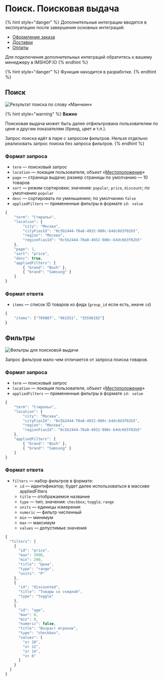 # Поиск. Поисковая выдача

{% hint style="danger" %}
Дополнительные интеграции вводятся в эксплуатацию после завершения основных интеграций:

* [Оформление заказа](../oformlenie-zakaza.-dostavki-oplaty/order.md)
* [Доставки](../oformlenie-zakaza.-dostavki-oplaty/deliveries.md)
* [Оплаты](../oformlenie-zakaza.-dostavki-oplaty/payments.md)

Для подключения дополнительных интеграций обратитесь к вашему менеджеру в IMSHOP.IO
{% endhint %}

{% hint style="danger" %}
Функция находится в разработке.
{% endhint %}

## Поиск

![&#x420;&#x435;&#x437;&#x443;&#x43B;&#x44C;&#x442;&#x430;&#x442; &#x43F;&#x43E;&#x438;&#x441;&#x43A;&#x430; &#x43F;&#x43E; &#x441;&#x43B;&#x43E;&#x432;&#x443; &#xAB;&#x41C;&#x430;&#x43D;&#x447;&#x43A;&#x438;&#x43D;&#xBB;](../../.gitbook/assets/screenshot-2021-05-03-at-18.30.07.png)

{% hint style="warning" %}
**Важно**

Поисковая выдача может быть далее отфильтрована пользователем по цене и другим показателям \(бренд, цвет и т.п.\).

Запрос поиска идёт в паре с запросом фильтров. Нельзя отдельно реализовать запрос поиска без запроса фильтров.
{% endhint %}

### Формат запроса

* `term` — поисковый запрос
* `location` — локация пользователя, объект «[Местоположение](../obekt-mestopolozhenie.md)»
* `page` — страница выдачи; размер страницы по умолчанию — 10 товаров
* `sort` — режим сортировки; значения: `popular`, `price`, `discount`; по умолчанию `popular`
* `desc` — сортировать по уменьшению; по умолчанию `false`
* `appliedFilters` — примененные фильтры в формате `id: value`

```javascript
{
    "term": "Стиральн",
    "location": {
        "city": "Москва",
        "cityFiasId": "0c5b2444-70a0-4932-980c-b4dc0d3f02b5",
        "region": "Москва",
        "regionFiasId": "0c5b2444-70a0-4932-980c-b4dc0d3f02b5"
    },
    "page": 1,
    "sort": "price",
    "desc": true,
    "appliedFilters": [
        { "brand": "Bosh" },
        { "brand": "Samsung" }
    ]
}
```

### Формат ответа

* `items` — список ID товаров из фида \(`group_id` если есть, иначе `id`\)

```javascript
{
    "items": ["789887", "961551", "55598192"]
}
```

## Фильтры

![&#x424;&#x438;&#x43B;&#x44C;&#x442;&#x440;&#x44B; &#x434;&#x43B;&#x44F; &#x43F;&#x43E;&#x438;&#x441;&#x43A;&#x43E;&#x432;&#x43E;&#x439; &#x432;&#x44B;&#x434;&#x430;&#x447;&#x438;](../../.gitbook/assets/screenshot-2021-05-03-at-19.10.52.png)

Запрос фильтров мало чем отличается от запроса поиска товаров. 

### Формат запроса

* `term` — поисковый запрос
* `location` — локация пользователя, объект «[Местоположение](../obekt-mestopolozhenie.md)»
* `appliedFilters` — примененные фильтры в формате `id: value`

```javascript
{
    "term": "Стиральн",
    "location": {
        "city": "Москва",
        "cityFiasId": "0c5b2444-70a0-4932-980c-b4dc0d3f02b5",
        "region": "Москва",
        "regionFiasId": "0c5b2444-70a0-4932-980c-b4dc0d3f02b5"
    },
    "appliedFilters": [
        { "brand": "Bosh" },
        { "brand": "Samsung" }
    ]
}
```

### Формат ответа

* `filters` — набор фильтров в формате:
  * `id` — идентификатор; будет далее использоваться в массиве appliedFilters
  * `title` — отображаемое название
  * `type` — тип; значения: `checkbox`; `toggle`; `range`
  * `units` — единицы измерения
  * `numeric` — фильтр численный
  * `min` — минимум
  * `max` — максимум
  * `values` — допустимые значения

```javascript
{
  "filters": [
    {
      "id": "price",
      "max": 3990,
      "min": 290,
      "title": "Цена",
      "type": "range",
      "units": "Р"
    },
    {
      "id": "discounted",
      "title": "Товары со скидкой",
      "type": "toggle"
    },
    {
      "id": "age",
      "max": 0,
      "min": 0,
      "numeric": false,
      "title": "Возраст игроков",
      "type": "checkbox",
      "values": [
        "от 10",
        "от 12",
        "от 14",
        "от 6"
      ]
    }
  ]
}
```

